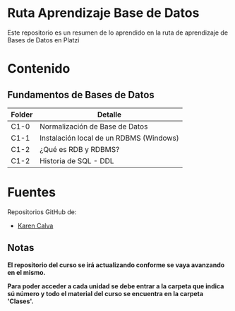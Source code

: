 # Ruta Aprendizaje Base de Datos

Este repositorio es un resumen de lo aprendido en la ruta de aprendizaje de Bases de Datos en Platzi


# Contenido
## Fundamentos de Bases de Datos
<table>
<thead>
<tr class="header">
<th>Folder</th>
<th>Detalle</th>
</tr>
</thead>
<tbody>
<tr class="odd">
<td>C1-0</td>
<td>Normalización de Base de Datos</td>
</tr>
<tr class="even">
<td>C1-1</td>
<td>Instalación local de un RDBMS (Windows)</td>
</tr>
<tr class="even">
<td>C1-2</td>
<td>¿Qué es RDB y RDBMS?</td>
</tr>
 <tr class="even">
<td>C1-2</td>
<td>Historia de SQL - DDL </td>
</tr>
</tbody>
</table>

 # Fuentes
 Repositorios GitHub de:
* [Karen Calva](https://github.com/KarenCalva)

 ## Notas
 **El repositorio del curso se irá actualizando conforme se vaya avanzando en el mismo.**
 
 **Para poder acceder a cada unidad se debe entrar a la carpeta que indica sú número y todo el material del curso se encuentra en la carpeta 'Clases'.**

